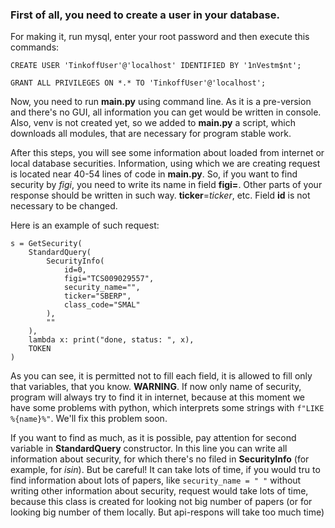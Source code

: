 ### First of all, you need to create a user in your database.
For making it, run mysql, enter your root password and then execute this commands:

`CREATE USER 'TinkoffUser'@'localhost' IDENTIFIED BY '1nVestm$nt';`

`GRANT ALL PRIVILEGES ON *.* TO 'TinkoffUser'@'localhost';`

Now, you need to run __main.py__ using command line. As it is a pre-version and there's no GUI, all information you can
get would be written in console. Also, venv is not created yet, so we added to __main.py__ a script, which 
downloads all modules, that are necessary for program stable work. 

After this steps, you will see some information about loaded from internet or local database securities. Information, 
using which we are creating request is located near 40-54 lines of code in __main.py__. So, if you want to find security 
by _figi_, you need to write its name in field __figi=__. Other parts of your response should be written in such way. 
__ticker__=_ticker_, etc. Field __id__ is not necessary to be changed.

Here is an example of such request:

```
s = GetSecurity(
    StandardQuery(
        SecurityInfo(
            id=0,
            figi="TCS009029557",
            security_name="",
            ticker="SBERP",
            class_code="SMAL"
        ),
        ""
    ),
    lambda x: print("done, status: ", x),
    TOKEN
)
```

As you can see, it is permitted not to fill each field, it is allowed to fill only that variables, that you 
know. __WARNING__. If now only name of security, program will always try to find it in internet, because at this moment
we have some problems with python, which interprets some strings with `f"LIKE %{name}%"`. We'll fix this problem soon.

If you want to find as much, as it is possible, pay attention for second variable in __StandardQuery__ constructor.
In this line you can write all information about security, for which there's no filed in __SecurityInfo__ (for example, 
for _isin_). But be careful! It can take lots of time, if you would tru to find information about lots of papers, like 
`security_name = " "` without writing other information about security, request would take lots of time, because this class 
is created for looking not big number of papers (or for looking big number of them locally. But api-respons will take too much time)
